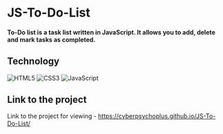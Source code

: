 # JS-To-Do-List

#### To-Do list is a task list written in JavaScript. It allows you to add, delete and mark tasks as completed.

## Technology

![HTML5](https://img.shields.io/badge/-HTML5-e34f26?logo=html5&logoColor=white)
![CSS3](https://img.shields.io/badge/-CSS3-1572b6?logo=css3&logoColor=white)
![JavaScript](https://img.shields.io/badge/-JavaScript-f7df1e?logo=javaScript&logoColor=black)

## Link to the project

Link to the project for viewing - https://cyberpsychoplus.github.io/JS-To-Do-List/
